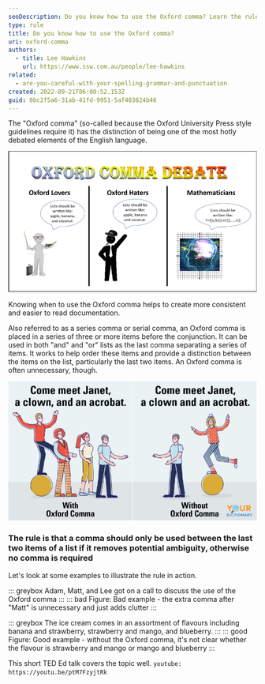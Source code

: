 ```yaml
---
seoDescription: Do you know how to use the Oxford comma? Learn the rule and when to add that extra comma to avoid ambiguity in your writing.
type: rule
title: Do you know how to use the Oxford comma?
uri: oxford-comma
authors:
  - title: Lee Hawkins
    url: https://www.ssw.com.au/people/lee-hawkins
related:
  - are-you-careful-with-your-spelling-grammar-and-punctuation
created: 2022-09-21T06:00:52.153Z
guid: 0bc2f5a6-31ab-41fd-9951-5af483824b46
---
```


The "Oxford comma" (so-called because the Oxford University Press style guidelines require it) has the distinction of being one of the most hotly debated elements of the English language.

![Figure: Some people love Oxford commas, some hate them](oxford-comma-debate.jpg)

Knowing when to use the Oxford comma helps to create more consistent and easier to read documentation.

Also referred to as a series comma or serial comma, an Oxford comma is placed in a series of three or more items before the conjunction. It can be used in both "and" and "or" lists as the last comma separating a series of items. It works to help order these items and provide a distinction between the items on the list, particularly the last two items. An Oxford comma is often unnecessary, though.

<!--endintro-->

![Figure: A sentence with quite different meaning depending on whether an Oxford comma is used or not](oxford-comma.jpg)

### The rule is that a comma should only be used between the last two items of a list if it removes potential ambiguity, otherwise no comma is required

Let's look at some examples to illustrate the rule in action.

::: greybox
Adam, Matt, and Lee got on a call to discuss the use of the Oxford comma
:::
::: bad
Figure: Bad example - the extra comma after "Matt" is unnecessary and just adds clutter
:::

::: greybox
The ice cream comes in an assortment of flavours including banana and strawberry, strawberry and mango, and blueberry.
:::
::: good
Figure: Good example - without the Oxford comma, it's not clear whether the flavour is strawberry and mango or mango and blueberry
:::

This short TED Ed talk covers the topic well.
`youtube: https://youtu.be/ptM7FzyjtRk`
